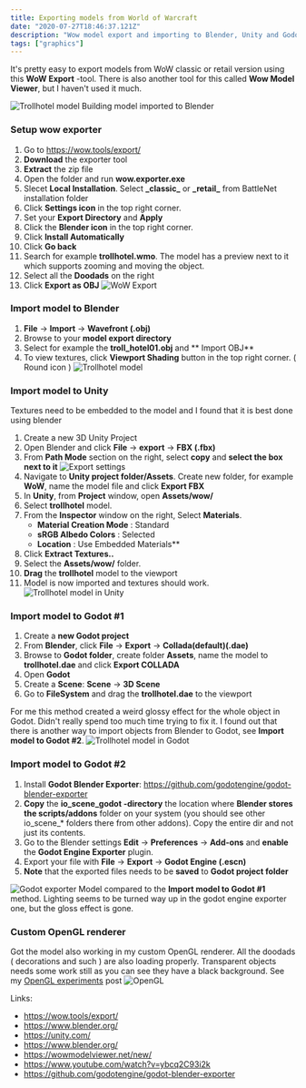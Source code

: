 ```yaml
---
title: Exporting models from World of Warcraft
date: "2020-07-27T18:46:37.121Z"
description: "Wow model export and importing to Blender, Unity and Godot"
tags: ["graphics"]
---
```


It's pretty easy to export models from WoW classic or retail version using this **WoW Export** -tool. 
There is also another tool for this called **Wow Model Viewer**, but I haven't used it much.

![Trollhotel model](./trollhotel.PNG)
Building model imported to Blender

### Setup wow exporter
1. Go to https://wow.tools/export/
2. **Download** the exporter tool
3. **Extract** the zip file
4. Open the folder and run **wow.exporter.exe**
5. Slecet **Local Installation**. Select **\_classic_** or **\_retail_** from BattleNet installation folder
6. Click **Settings icon** in the top right corner.
7. Set your **Export Directory** and **Apply**
8. Click the **Blender icon** in the top right corner.
9. Click **Install Automatically**
10. Click **Go back**
11. Search for example **trollhotel.wmo**. The model has a preview next to it which supports zooming and moving the object.
12. Select all the **Doodads** on the right
13. Click **Export as OBJ**
![WoW Export](./export.PNG)

### Import model to Blender
1. **File** -> **Import** -> **Wavefront (.obj)**
2. Browse to your **model export directory**
3. Select for example the **troll_hotel01.obj** and ** Import OBJ**
4. To view textures, click **Viewport Shading** button in the top right corner. ( Round icon )
![Trollhotel model](./trollhotel.PNG)

### Import model to Unity
Textures need to be embedded to the model and I found that it is best done using blender
1. Create a new 3D Unity Project
2. Open Blender and click **File** -> **export** -> **FBX (.fbx)**
3. From **Path Mode** section on the right, select **copy** and **select the box next to it**
![Export settings](./settings.PNG)
4. Navigate to **Unity project folder/Assets**. Create new folder, for example **WoW**, name the model file and click **Export FBX**
5. In **Unity**, from **Project** window, open **Assets/wow/**
6. Select **trollhotel** model.
7. From the **Inspector** window on the right, Select **Materials**.
    * **Material Creation Mode** : Standard
    * **sRGB Albedo Colors**     : Selected
    * **Location**               : Use Embedded Materials**
8. Click **Extract Textures..**
9. Select the **Assets/wow/** folder.
10. **Drag** the **trollhotel** model to the viewport
11. Model is now imported and textures should work.
![Trollhotel model in Unity](./unity.PNG)

### Import model to Godot #1
1. Create a **new Godot project**
2. From **Blender**, click **File** -> **Export** -> **Collada(default)(.dae)**
3. Browse to **Godot folder**, create folder **Assets**, name the model to **trollhotel.dae** and click **Export COLLADA**
4. Open **Godot**
5. Create a **Scene**: **Scene** -> **3D Scene**
6. Go to **FileSystem** and drag the **trollhotel.dae** to the viewport

For me this method created a weird glossy effect for the whole object in Godot. Didn't really spend too much time trying to fix it. I found out that there is
another way to import objects from Blender to Godot, see **Import model to Godot #2**.
![Trollhotel model in Godot](./godot.PNG)

### Import model to Godot #2
1. Install **Godot Blender Exporter**: https://github.com/godotengine/godot-blender-exporter
2. **Copy** the **io\_scene\_godot -directory** the location where **Blender stores the scripts/addons** folder on your system 
(you should see other io_scene_* folders there from other addons). Copy the entire dir and not just its contents.
3. Go to the Blender settings **Edit** -> **Preferences** -> **Add-ons** and **enable** the **Godot Engine Exporter** plugin.
4. Export your file with **File** -> **Export** -> **Godot Engine (.escn)**
5. **Note** that the exported files needs to be **saved** to **Godot project folder**

![Godot exporter](./godotExporter.PNG)
Model compared to the **Import model to Godot #1** method. Lighting seems to be turned way up in the godot engine exporter one, but the gloss effect is gone.

### Custom OpenGL renderer
Got the model also working in my custom OpenGL renderer. All the doodads ( decorations and such ) are also loading properly. Transparent objects needs some work still
as you can see they have a black background. See my [OpenGL experiments](/opengl-experiments) post
![OpenGL](./openGl.PNG)

Links:
* https://wow.tools/export/
* https://www.blender.org/
* https://unity.com/
* https://www.blender.org/
* https://wowmodelviewer.net/new/
* https://www.youtube.com/watch?v=ybcq2C93i2k
* https://github.com/godotengine/godot-blender-exporter